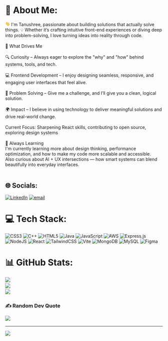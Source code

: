 # 💫 About Me:
<img src="https://raw.githubusercontent.com/ABSphreak/ABSphreak/master/gifs/Hi.gif" width="15"> I'm Tanushree, passionate about building solutions that actually solve things. 💡 Whether it’s crafting intuitive front-end experiences or diving deep into problem-solving, I love turning ideas into reality through code.<br><br>🚀 What Drives Me<br><br>🔍 Curiosity – Always eager to explore the "why" and "how" behind systems, tools, and tech.<br><br>💻 Frontend Development – I enjoy designing seamless, responsive, and engaging user interfaces that feel alive.<br><br>🧠 Problem Solving – Give me a challenge, and I’ll give you a clean, logical solution.<br><br>🌍 Impact – I believe in using technology to deliver meaningful solutions and drive real-world change.<br><br>Current Focus: Sharpening React skills, contributing to open source, exploring design systems<br><br>🌱 Always Learning<br>I'm currently learning more about design thinking, performance optimization, and how to make my code more scalable and accessible.<br>Also curious about AI + UX intersections — how smart systems can blend beautifully into everyday interfaces.<br><br>


## 🌐 Socials:
[![LinkedIn](https://img.shields.io/badge/LinkedIn-%230077B5.svg?logo=linkedin&logoColor=white)](https://linkedin.com/in/tanushree44) [![email](https://img.shields.io/badge/Email-D14836?logo=gmail&logoColor=white)](mailto:tanushreemishra012@gmail.com) 

# 💻 Tech Stack:
![CSS3](https://img.shields.io/badge/css3-%231572B6.svg?style=for-the-badge&logo=css3&logoColor=white) ![C++](https://img.shields.io/badge/c++-%2300599C.svg?style=for-the-badge&logo=c%2B%2B&logoColor=white) ![HTML5](https://img.shields.io/badge/html5-%23E34F26.svg?style=for-the-badge&logo=html5&logoColor=white) ![Java](https://img.shields.io/badge/java-%23ED8B00.svg?style=for-the-badge&logo=openjdk&logoColor=white) ![JavaScript](https://img.shields.io/badge/javascript-%23323330.svg?style=for-the-badge&logo=javascript&logoColor=%23F7DF1E) ![AWS](https://img.shields.io/badge/AWS-%23FF9900.svg?style=for-the-badge&logo=amazon-aws&logoColor=white) ![Express.js](https://img.shields.io/badge/express.js-%23404d59.svg?style=for-the-badge&logo=express&logoColor=%2361DAFB) ![NodeJS](https://img.shields.io/badge/node.js-6DA55F?style=for-the-badge&logo=node.js&logoColor=white) ![React](https://img.shields.io/badge/react-%2320232a.svg?style=for-the-badge&logo=react&logoColor=%2361DAFB) ![TailwindCSS](https://img.shields.io/badge/tailwindcss-%2338B2AC.svg?style=for-the-badge&logo=tailwind-css&logoColor=white) ![Vite](https://img.shields.io/badge/vite-%23646CFF.svg?style=for-the-badge&logo=vite&logoColor=white) ![MongoDB](https://img.shields.io/badge/MongoDB-%234ea94b.svg?style=for-the-badge&logo=mongodb&logoColor=white) ![MySQL](https://img.shields.io/badge/mysql-4479A1.svg?style=for-the-badge&logo=mysql&logoColor=white) ![Figma](https://img.shields.io/badge/figma-%23F24E1E.svg?style=for-the-badge&logo=figma&logoColor=white)
# 📊 GitHub Stats:
![](https://github-readme-stats.vercel.app/api?username=tanushree459&theme=dracula&hide_border=false&include_all_commits=true&count_private=true)<br/>
![](https://nirzak-streak-stats.vercel.app/?user=tanushree459&theme=dracula&hide_border=false)<br/>
![](https://github-readme-stats.vercel.app/api/top-langs/?username=tanushree459&theme=dracula&hide_border=false&include_all_commits=true&count_private=true&layout=compact)

### ✍️ Random Dev Quote
![](https://quotes-github-readme.vercel.app/api?type=horizontal&theme=radical)

---
[![](https://visitcount.itsvg.in/api?id=tanushree459&icon=0&color=0)](https://visitcount.itsvg.in)

<!-- Proudly created with GPRM ( https://gprm.itsvg.in ) -->
